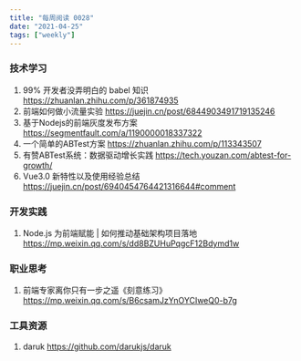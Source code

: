 ```yaml
---
title: "每周阅读 0028"
date: "2021-04-25"
tags: ["weekly"]
---
```


### 技术学习
1. 99% 开发者没弄明白的 babel 知识 https://zhuanlan.zhihu.com/p/361874935
2. 前端如何做小流量实验 https://juejin.cn/post/6844903491719135246
3. 基于Nodejs的前端灰度发布方案 https://segmentfault.com/a/1190000018337322
4. 一个简单的ABTest方案 https://zhuanlan.zhihu.com/p/113343507
5. 有赞ABTest系统：数据驱动增长实践 https://tech.youzan.com/abtest-for-growth/
6. Vue3.0 新特性以及使用经验总结 https://juejin.cn/post/6940454764421316644#comment

### 开发实践
1. Node.js 为前端赋能 | 如何推动基础架构项目落地 https://mp.weixin.qq.com/s/dd8BZUHuPqgcF12Bdymd1w

### 职业思考
1. 前端专家离你只有一步之遥《刻意练习》 https://mp.weixin.qq.com/s/B6csamJzYnOYCIweQ0-b7g

### 工具资源
1. daruk https://github.com/darukjs/daruk